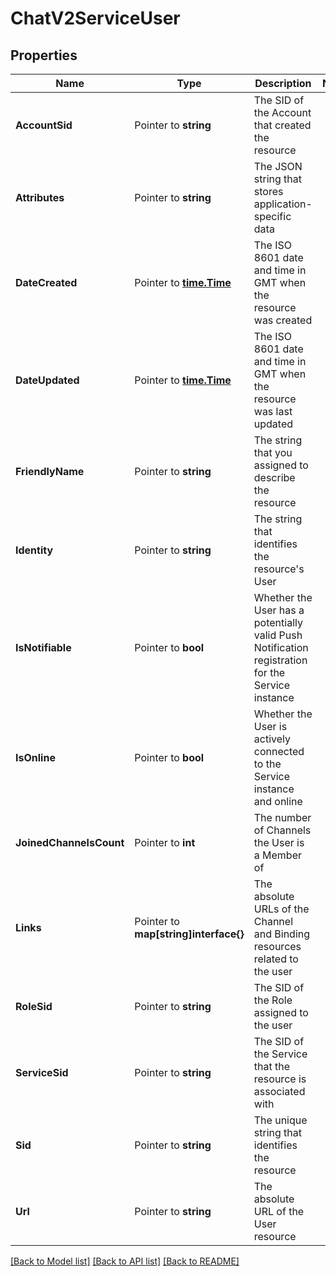 # ChatV2ServiceUser

## Properties

Name | Type | Description | Notes
------------ | ------------- | ------------- | -------------
**AccountSid** | Pointer to **string** | The SID of the Account that created the resource |
**Attributes** | Pointer to **string** | The JSON string that stores application-specific data |
**DateCreated** | Pointer to [**time.Time**](time.Time.md) | The ISO 8601 date and time in GMT when the resource was created |
**DateUpdated** | Pointer to [**time.Time**](time.Time.md) | The ISO 8601 date and time in GMT when the resource was last updated |
**FriendlyName** | Pointer to **string** | The string that you assigned to describe the resource |
**Identity** | Pointer to **string** | The string that identifies the resource's User |
**IsNotifiable** | Pointer to **bool** | Whether the User has a potentially valid Push Notification registration for the Service instance |
**IsOnline** | Pointer to **bool** | Whether the User is actively connected to the Service instance and online |
**JoinedChannelsCount** | Pointer to **int** | The number of Channels the User is a Member of |
**Links** | Pointer to **map[string]interface{}** | The absolute URLs of the Channel and Binding resources related to the user |
**RoleSid** | Pointer to **string** | The SID of the Role assigned to the user |
**ServiceSid** | Pointer to **string** | The SID of the Service that the resource is associated with |
**Sid** | Pointer to **string** | The unique string that identifies the resource |
**Url** | Pointer to **string** | The absolute URL of the User resource |

[[Back to Model list]](../README.md#documentation-for-models) [[Back to API list]](../README.md#documentation-for-api-endpoints) [[Back to README]](../README.md)


